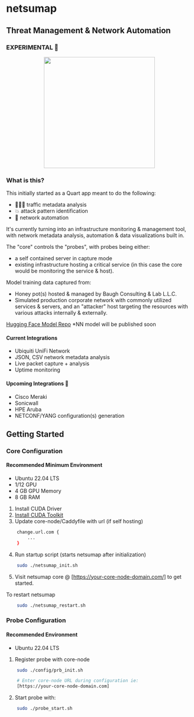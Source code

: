 # netsumap
## Threat Management & Network Automation ##
### EXPERIMENTAL 🔬 
<p align="center">
  <img width="300" height="300" src="https://github.com/BCL-FOSS/net-con.ai/blob/experimental/netsumapicon.png?raw=true">
</p>

### What is this?
This initially started as a Quart app meant to do the following:
- 👨🏽‍💻 traffic metadata analysis
- 💥 attack pattern identification 
- 🤖 network automation

It's currently turning into an infrastructure monitoring & management tool, with network metadata analysis, automation & data visualizations built in. 

The "core" controls the "probes", with probes being either:
- a self contained server in capture mode
- existing infrastructure hosting a critical service (in this case the core would be monitoring the service & host).

Model training data captured from: 
- Honey pot(s) hosted & managed by Baugh Consulting & Lab L.L.C.
- Simulated production corporate network with commonly utilized services & servers, and an "attacker" host targeting the resources with various attacks internally & externally.

[Hugging Face Model Repo](https://huggingface.co/bclai) *NN model will be published soon

#### Current Integrations
- Ubiquiti UniFi Network
- JSON, CSV network metadata analysis
- Live packet capture + analysis
- Uptime monitoring 

#### Upcoming Integrations 👀
- Cisco Meraki
- Sonicwall
- HPE Aruba
- NETCONF/YANG configuration(s) generation

## Getting Started

### Core Configuration

#### Recommended Minimum Environment
- Ubuntu 22.04 LTS
- 1/12 GPU 
- 4 GB GPU Memory 
- 8 GB RAM

1. Install CUDA Driver
2. [Install CUDA Toolkit](https://developer.nvidia.com/cuda-downloads?target_os=Linux&target_arch=x86_64&Distribution=Ubuntu&target_version=22.04&target_type=runfile_local)
3. Update core-node/Caddyfile with url (if self hosting)
```bash
    change.url.com {
        ...
    }
```
4. Run startup script (starts netsumap after initialization)
```bash
    sudo ./netsumap_init.sh
```
5. Visit netsumap core @ [https://your-core-node-domain.com/] to get started.

To restart netsumap 
```bash
    sudo ./netsumap_restart.sh
```

### Probe Configuration

#### Recommended Environment
- Ubuntu 22.04 LTS

1. Register probe with core-node
```bash
    sudo ./config/prb_init.sh

    # Enter core-node URL during configuration ie:
    [https://your-core-node-domain.com]
```
2. Start probe with:
```bash
    sudo ./probe_start.sh
```










